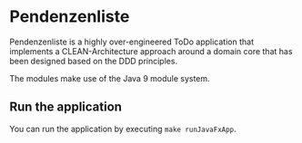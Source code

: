 # Pendenzenliste

Pendenzenliste is a highly over-engineered ToDo application that implements a CLEAN-Architecture approach around a
domain core that has been designed based on the DDD principles.

The modules make use of the Java 9 module system.

## Run the application

You can run the application by executing `make runJavaFxApp`.